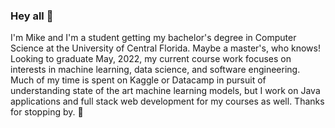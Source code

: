 ### Hey all 👋
<!--
**SPVTNIK-ONLINE/SPVTNIK-ONLINE** is a ✨ _special_ ✨ repository because its `README.md` (this file) appears on your GitHub profile.

Here are some ideas to get you started:

- 🔭 I’m currently working on ...
- 🌱 I’m currently learning ...
- 👯 I’m looking to collaborate on ...
- 🤔 I’m looking for help with ...
- 💬 Ask me about ...
- 📫 How to reach me: ...
- 😄 Pronouns: ...
- ⚡ Fun fact: ...
-->

I'm Mike and I'm a student getting my bachelor's degree in Computer Science at the University of Central Florida. Maybe a master's, who knows! Looking to graduate May, 2022, my current course work focuses on interests in machine learning, data science, and software engineering. Much of my time is spent on Kaggle or Datacamp in pursuit of understanding state of the art machine learning models, but I work on Java applications and full stack web development for my courses as well. Thanks for stopping by. 🙂
